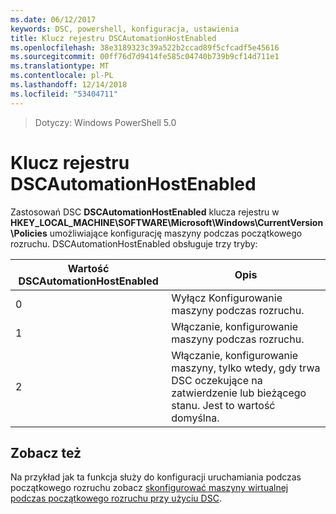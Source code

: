 ```yaml
---
ms.date: 06/12/2017
keywords: DSC, powershell, konfiguracja, ustawienia
title: Klucz rejestru DSCAutomationHostEnabled
ms.openlocfilehash: 38e3189323c39a522b2ccad89f5cfcadf5e45616
ms.sourcegitcommit: 00ff76d7d9414fe585c04740b739b9cf14d711e1
ms.translationtype: MT
ms.contentlocale: pl-PL
ms.lasthandoff: 12/14/2018
ms.locfileid: "53404711"
---
```

>Dotyczy: Windows PowerShell 5.0

# <a name="dscautomationhostenabled-registry-key"></a>Klucz rejestru DSCAutomationHostEnabled

Zastosowań DSC **DSCAutomationHostEnabled** klucza rejestru w **HKEY_LOCAL_MACHINE\SOFTWARE\Microsoft\Windows\CurrentVersion\Policies** umożliwiające konfigurację maszyny podczas początkowego rozruchu.
DSCAutomationHostEnabled obsługuje trzy tryby:

|  Wartość DSCAutomationHostEnabled  |  Opis   |
|---|---|
0 | Wyłącz Konfigurowanie maszyny podczas rozruchu. |
1 | Włączanie, konfigurowanie maszyny podczas rozruchu. |
2 | Włączanie, konfigurowanie maszyny, tylko wtedy, gdy trwa DSC oczekujące na zatwierdzenie lub bieżącego stanu. Jest to wartość domyślna. |

## <a name="see-also"></a>Zobacz też

Na przykład jak ta funkcja służy do konfiguracji uruchamiania podczas początkowego rozruchu zobacz [skonfigurować maszyny wirtualnej podczas początkowego rozruchu przy użyciu DSC](bootstrapDsc.md).